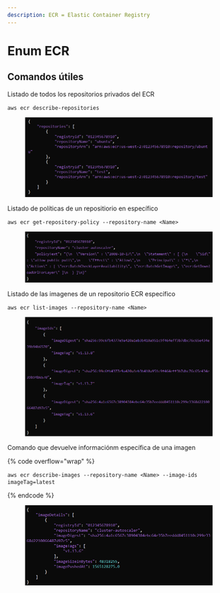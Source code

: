 ```yaml
---
description: ECR = Elastic Container Registry
---
```


# Enum ECR

## Comandos útiles

Listado de todos los repositorios privados del ECR

```
aws ecr describe-repositories
```

<figure><img src="../../.gitbook/assets/image (16).png" alt=""><figcaption></figcaption></figure>

Listado de políticas de un repositiorio en específico

```
aws ecr get-repository-policy --repository-name <Name>
```

<figure><img src="../../.gitbook/assets/image (15).png" alt=""><figcaption></figcaption></figure>

Listado de las imagenes de un repositorio ECR específico

```
aws ecr list-images --repository-name <Name>
```

<figure><img src="../../.gitbook/assets/image (11).png" alt=""><figcaption></figcaption></figure>

Comando que devuelve informaciónm específica de una imagen

{% code overflow="wrap" %}
```
aws ecr describe-images --repository-name <Name> --image-ids imageTag=latest
```
{% endcode %}

<figure><img src="../../.gitbook/assets/image (7).png" alt=""><figcaption></figcaption></figure>











